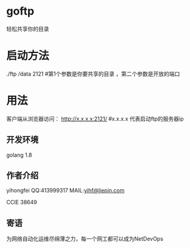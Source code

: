 # goftp
轻松共享你的目录


# 启动方法
./ftp  /data  2121    #第1个参数是你要共享的目录 ，第二个参数是开放的端口



# 用法
客户端从浏览器访问：  http://x.x.x.x:2121/      #x.x.x.x 代表启动ftp的服务器ip




## 开发环境
golang 1.8

## 作者介绍
yihongfei  QQ:413999317   MAIL:yihf@liepin.com

CCIE 38649


## 寄语
为网络自动化运维尽绵薄之力，每一个网工都可以成为NetDevOps

